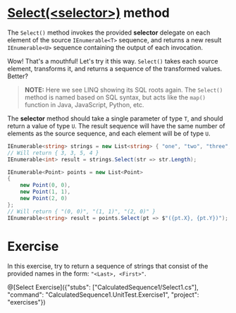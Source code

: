 [//]: # (GENERATED FILE -- DO NOT EDIT)
# [Select(&lt;selector&gt;)](https://msdn.microsoft.com/en-us/library/bb548891%28v=vs.110%29.aspx) method
The `Select()` method invokes the provided **selector** delegate on each element of the source `IEnumerable<T>` sequence, and returns a new result `IEnumerable<U>` sequence containing the output of each invocation.

Wow! That's a mouthful! Let's try it this way. `Select()` takes each source element, transforms it, and returns a sequence of the transformed values. Better?

> **NOTE:** Here we see LINQ showing its SQL roots again. The `Select()` method is named based on SQL syntax, but acts like the `map()` function in Java, JavaScript, Python, etc.

The **selector** method should take a single parameter of type `T`, and should return a value of type `U`. The result sequence will have the same number of elements as the source sequence, and each element will be of type `U`.

```csharp
IEnumerable<string> strings = new List<string> { "one", "two", "three", "four" };
// Will return { 3, 3, 5, 4 }
IEnumerable<int> result = strings.Select(str => str.Length);
```

```csharp
IEnumerable<Point> points = new List<Point>
{
    new Point(0, 0),
    new Point(1, 1),
    new Point(2, 0)
};
// Will return { "(0, 0)", "(1, 1)", "(2, 0)" }
IEnumerable<string> result = points.Select(pt => $"({pt.X}, {pt.Y})");
```

# Exercise

In this exercise, try to return a sequence of strings that consist of the provided names in the form: `"<Last>, <First>"`.

@[Select Exercise]({"stubs": ["CalculatedSequence1/Select1.cs"], "command": "CalculatedSequence1.UnitTest.Exercise1", "project": "exercises"})

